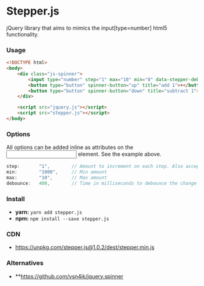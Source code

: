 # Stepper.js
jQuery library that aims to mimics the input[type=number] html5 functionality.

### Usage

```html
<!DOCTYPE html>
<body>
    <div class="js-spinner">
        <input type="number" step="1" max="10" min="0" data-stepper-debounce="400" class="js-stepper">
        <button type="button" spinner-button="up" title="add 1">+</button>
        <button type="button" spinner-button="down" title="subtract 1">-</button>
    </div>

    <script src="jquery.js"></script>
    <script src="stepper.js"></script>
</body>
```

### Options
All options can be added inline as attributes on the <input> element. See the example above.
```js
step:       "1",        // Amount to increment on each step. Also accepts decimals.
min:        "1000",     // Min amount
max:        "10",       // Max amount
debounce:   400,        // Time in milliseconds to debounce the change event
```

### Install
- **yarn:** `yarn add stepper.js`
- **npm:** `npm install --save stepper.js`

### CDN
- https://unpkg.com/stepper.js@1.0.2/dest/stepper.min.js

### Alternatives
- **https://github.com/vsn4ik/jquery.spinner